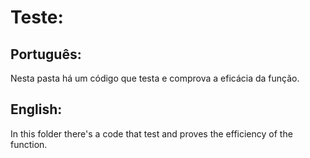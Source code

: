 # Teste:

## Português:

Nesta pasta há um código que testa e comprova a eficácia da função.

## English:

In this folder there's a code that test and proves the efficiency of the function.
